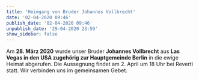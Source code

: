 ```yaml
---
title: 'Heimgang von Bruder Johannes Vollbrecht'
date: '02-04-2020 09:46'
publish_date: '02-04-2020 09:46'
unpublish_date: '29-04-2020 23:59'
show_sidebar: false
---
```


Am **28. März 2020** wurde unser Bruder **Johannes Vollbrecht** aus **Las Vegas in den USA zugehörig zur Hauptgemeinde Berlin** in die ewige Heimat abgerufen.
Die Aussegnung findet am 2. April um 18 Uhr bei Reverti statt. Wir verbinden uns im gemeinsamen Gebet.